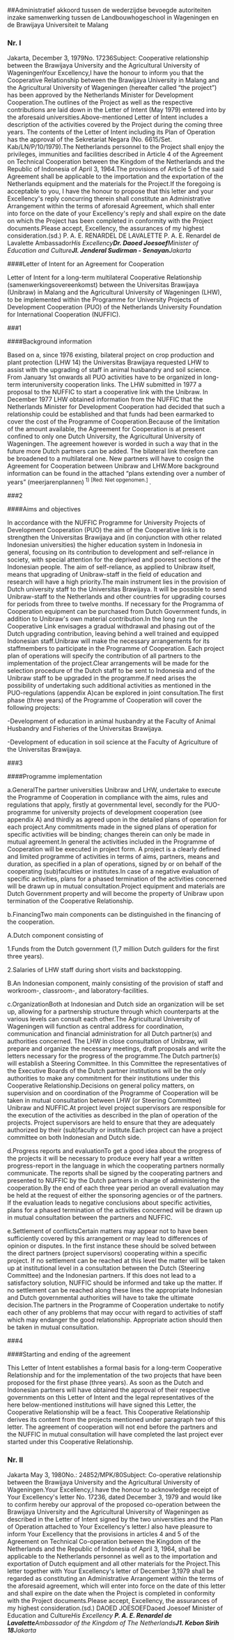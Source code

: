<meta http-equiv='Content-Type' content='text/html; charset=utf-8' />

##Administratief akkoord tussen de wederzijdse bevoegde autoriteiten inzake samenwerking tussen de Landbouwhogeschool in Wageningen en de Brawijaya Universiteit te Malang

### Nr.  I  

Jakarta, December 3, 1979No. 17236Subject: Cooperative relationship between the Brawijaya University and the Agricultural University of WageningenYour Excellency,I have the honour to inform you that the Cooperative Relationship between the Brawijaya University in Malang and the Agricultural University of Wageningen (hereafter called “the project”) has been approved by the Netherlands Minister for Development Cooperation.The outlines of the Project as well as the respective contributions are laid down in the Letter of Intent (May 1979) entered into by the aforesaid universities.Above-mentioned Letter of Intent includes a description of the activities covered by the Project during the coming three years. The contents of the Letter of Intent including its Plan of Operation has the approval of the Sekretariat Negara (No. 6615/Set. Kab/LN/P/10/1979).The Netherlands personnel to the Project shall enjoy the privileges, immunities and facilities described in Article 4 of the Agreement on Technical Cooperation between the Kingdom of the Netherlands and the Republic of Indonesia of April 3, 1964.The provisions of Article 5 of the said Agreement shall be applicable to the importation and the exportation of the Netherlands equipment and the materials for the Project.If the foregoing is acceptable to you, I have the honour to propose that this letter and your Excellency's reply concurring therein shall constitute an Administrative Arrangement within the terms of aforesaid Agreement, which shall enter into force on the date of your Excellency's reply and shall expire on the date on which the Project has been completed in conformity with the Project documents.Please accept, Excellency, the assurances of my highest consideration.(sd.) P. A. E. RENARDEL DE LAVALETTE P. A. E. Renardel de Lavalette Ambassador*His Excellency**Dr. Daoed Joesoef**Minister of Education and Culture**Jl. Jenderal Sudirman - Senayan**Jakarta*

####Letter of Intent for an Agreement for Cooperation

Letter of Intent for a long-term multilateral Cooperative Relationship (samenwerkingsovereenkomst) between the Universitas Brawijaya (Unibraw) in Malang and the Agricultural University of Wageningen (LHW), to be implemented within the Programme for University Projects of Development Cooperation (PUO) of the Netherlands University Foundation for International Cooperation (NUFFIC).

###1 

####Background information

Based on a, since 1976 existing, bilateral project on crop production and plant protection (LHW 14) the Universitas Brawijaya requested LHW to assist with the upgrading of staff in animal husbandry and soil science. From January 1st onwards all PUO activities have to be organized in long-term interuniversity cooperation links. The LHW submitted in 1977 a proposal to the NUFFIC to start a cooperative link with the Unibraw. In December 1977 LHW obtained information from the NUFFIC that the Netherlands Minister for Development Cooperation had decided that such a relationship could be established and that funds had been earmarked to cover the cost of the Programme of Cooperation.Because of the limitation of the amount available, the Agreement for Cooperation is at present confined to only one Dutch University, the Agricultural University of Wageningen. The agreement however is worded in such a way that in the future more Dutch partners can be added. The bilateral link therefore can be broadened to a multilateral one. New partners will have to cosign the Agreement for Cooperation between Unibraw and LHW.More background information can be found in the attached “plans extending over a number of years” (meerjarenplannen)<sup> 1)  [Red: Niet opgenomen.] </sup>.

###2 

####Aims and objectives

In accordance with the NUFFIC Programme for University Projects of Development Cooperation (PUO) the aim of the Cooperative link is to strengthen the Universitas Brawijaya and (in conjunction with other related Indonesian universities) the higher education system in Indonesia in general, focusing on its contribution to development and self-reliance in society, with special attention for the deprived and poorest sections of the Indonesian people. The aim of self-reliance, as applied to Unibraw itself, means that upgrading of Unibraw-staff in the field of education and research will have a high priority.The main instrument lies in the provision of Dutch university staff to the Universitas Brawijaya. It will be possible to send Unibraw-staff to the Netherlands and other countries for upgrading courses for periods from three to twelve months. If necessary for the Programma of Cooperation equipment can be purchased from Dutch Government funds, in addition to Unibraw's own material contribution.In the long run the Cooperative Link envisages a gradual withdrawal and phasing out of the Dutch upgrading contribution, leaving behind a well trained and equipped Indonesian staff.Unibraw will make the necessary arrangements for its staffmembers to participate in the Programme of Cooperation. Each project plan of operations will specify the contribution of all partners to the implementation of the project.Clear arrangements will be made for the selection procedure of the Dutch staff to be sent to Indonesia and of the Unibraw staff to be upgraded in the programme.If need arises the possibility of undertaking such additional activities as mentioned in the PUO-regulations (appendix A)can be explored in joint consultation.The first phase (three years) of the Programme of Cooperation will cover the following projects:

-Development of education in animal husbandry at the Faculty of Animal Husbandry and Fisheries of the Universitas Brawijaya.

-Development of education in soil science at the Faculty of Agriculture of the Universitas Brawijaya.

###3 

####Programme implementation

a.GeneralThe partner universities Unibraw and LHW, undertake to execute the Programme of Cooperation in compliance with the aims, rules and regulations that apply, firstly at governmental level, secondly for the PUO-programme for university projects of development cooperation (see appendix A) and thirdly as agreed upon in the detailed plans of operation for each project.Any commitments made in the signed plans of operation for specific activities will be binding; changes therein can only be made in mutual agreement.In general the activities included in the Programme of Cooperation will be executed in project form. A project is a clearly defined and limited programme of activities in terms of aims, partners, means and duration, as specified in a plan of operations, signed by or on behalf of the cooperating (sub)faculties or institutes.In case of a negative evaluation of specific activities, plans for a phased termination of the activities concerned will be drawn up in mutual consultation.Project equipment and materials are Dutch Government property and will become the property of Unibraw upon termination of the Cooperative Relationship.

b.FinancingTwo main components can be distinguished in the financing of the cooperation.

A.Dutch component consisting of

1.Funds from the Dutch government (1,7 million Dutch guilders for the first three years).

2.Salaries of LHW staff during short visits and backstopping.

B.An Indonesian component, mainly consisting of the provision of staff and workroom-, classroom-, and laboratory-facilities.

c.OrganizationBoth at Indonesian and Dutch side an organization will be set up, allowing for a partnership structure through which counterparts at the various levels can consult each other.The Agricultural University of Wageningen will function as central address for coordination, communication and financial administration for all Dutch partner(s) and authorities concerned. The LHW in close consultation of Unibraw, will prepare and organize the necessary meetings, draft proposals and write the letters necessary for the progress of the programme.The Dutch partner(s) will establish a Steering Committee. In this Committee the representatives of the Executive Boards of the Dutch partner institutions will be the only authorities to make any commitment for their institutions under this Cooperative Relationship.Decisions on general policy matters, on supervision and on coordination of the Programme of Cooperation will be taken in mutual consultation between LHW (or Steering Committee) Unibraw and NUFFIC.At project level project supervisors are responsible for the execution of the activities as described in the plan of operation of the projects. Project supervisors are held to ensure that they are adequately authorized by their (sub)faculty or institute.Each project can have a project committee on both Indonesian and Dutch side.

d.Progress reports and evaluationTo get a good idea about the progress of the projects it will be necessary to produce every half year a written progress-report in the language in which the cooperating partners normally communicate. The reports shall be signed by the cooperating partners and presented to NUFFIC by the Dutch partners in charge of administering the cooperation.By the end of each three year period an overall evaluation may be held at the request of either the sponsoring agencies or of the partners. If the evaluation leads to negative conclusions about specific activities, plans for a phased termination of the activities concerned will be drawn up in mutual consultation between the partners and NUFFIC.

e.Settlement of conflictsCertain matters may appear not to have been sufficiently covered by this arrangement or may lead to differences of opinion or disputes. In the first instance these should be solved between the direct partners (project supervisors) cooperating within a specific project. If no settlement can be reached at this level the matter will be taken up at institutional level in a consultation between the Dutch (Steering Committee) and the Indonesian partners. If this does not lead to a satisfactory solution, NUFFIC should be informed and take up the matter. If no settlement can be reached along these lines the appropriate Indonesian and Dutch governmental authorities will have to take the ultimate decision.The partners in the Programme of Cooperation undertake to notify each other of any problems that may occur with regard to activities of staff which may endanger the good relationship. Appropriate action should then be taken in mutual consultation.

###4 

####Starting and ending of the agreement

This Letter of Intent establishes a formal basis for a long-term Cooperative Relationship and for the implementation of the two projects that have been proposed for the first phase (three years). As soon as the Dutch and Indonesian partners will have obtained the approval of their respective governments on this Letter of Intent and the legal representatives of the here below-mentioned institutions will have signed this Letter, the Cooperative Relationship will be a feact. This Cooperative Relationship derives its content from the projects mentioned under paragraph two of this letter. The agreement of cooperation will not end before the partners and the NUFFIC in mutual consultation will have completed the last project ever started under this Cooperative Relationship.

### Nr.  II  

Jakarta May 3, 1980No.: 24852/MPK/80Subject: Co-operative relationship between the Brawijaya University and the Agricultural University of Wageningen.Your Excellency,I have the honour to acknowledge receipt of Your Excellency's letter No. 17236, dated December 3, 1979 and would like to confirm hereby our approval of the proposed co-operation between the Brawijaya University and the Agricultural University of Wageningen as described in the Letter of Intent signed by the two universities and the Plan of Operation attached to Your Excellency's letter.I also have pleasure to inform Your Excellency that the provisions in articles 4 and 5 of the Agreement on Technical Co-operation between the Kingdom of the Netherlands and the Republic of Indonesia of April 3, 1964, shall be applicable to the Netherlands personnel as well as to the importation and exportation of Dutch equipment and all other materials for the Project.This letter together with Your Excellency's letter of December 3,1979 shall be regarded as constituting an Administrative Arrangement within the terms of the aforesaid agreement, which will enter into force on the date of this letter and shall expire on the date when the Project is completed in conformity with the Project documents.Please accept, Excellency, the assurances of my highest consideration.(sd.) DAOED JOESOEFDaoed Joesoef Minister of Education and Culture*His Excellency **P. A. E. Renardel de Lavalette**Ambassador of the Kingdom of The Netherlands**J1. Kebon Sirih 18**Jakarta* 
